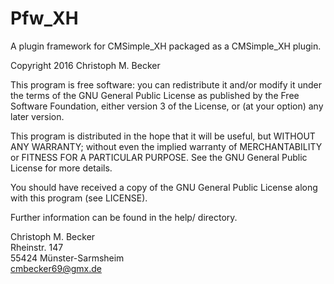 Pfw_XH
======

A plugin framework for CMSimple_XH packaged as a CMSimple_XH plugin.

Copyright 2016 Christoph M. Becker

This program is free software: you can redistribute it and/or modify
it under the terms of the GNU General Public License as published by
the Free Software Foundation, either version 3 of the License, or
(at your option) any later version.

This program is distributed in the hope that it will be useful,
but WITHOUT ANY WARRANTY; without even the implied warranty of
MERCHANTABILITY or FITNESS FOR A PARTICULAR PURPOSE.  See the
GNU General Public License for more details.

You should have received a copy of the GNU General Public License
along with this program (see LICENSE).

Further information can be found in the help/ directory.

Christoph M. Becker  
Rheinstr. 147  
55424 Münster-Sarmsheim  
<cmbecker69@gmx.de>
